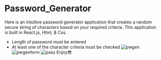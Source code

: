 # Password_Generator
Here is an intuitive password generator application that creates a random secure string of characters based on your required criteria.
This application is built in React.js, Html, & Css. 

- Length of password must be entered
- At least one of the character criteria must be checked
![pwgen](https://user-images.githubusercontent.com/14009158/80822373-3517c580-8ba0-11ea-975a-58e7032dbbbb.PNG)
![pwgenform](https://user-images.githubusercontent.com/14009158/80822426-5082d080-8ba0-11ea-912d-c14446a811de.PNG)
![pass](https://user-images.githubusercontent.com/14009158/80822493-76a87080-8ba0-11ea-8259-5bb692f8c31b.PNG)
Enjoy😎
